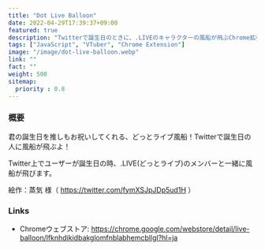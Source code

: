 ```yaml
---
title: "Dot Live Balloon"
date: 2022-04-29T17:39:37+09:00
featured: true
description: "Twitterで誕生日のときに、.LIVEのキャラクターの風船が飛ぶChrome拡張機能。"
tags: ["JavaScript", "VTuber", "Chrome Extension"]
image: "/image/dot-live-balloon.webp"
link: ""
fact: ""
weight: 500
sitemap:
  priority : 0.8
---
```


### 概要
君の誕生日を推しもお祝いしてくれる、どっとライブ風船！Twitterで誕生日の人に風船が飛ぶよ！

Twitter上でユーザーが誕生日の時、.LIVE(どっとライブ)のメンバーと一緒に風船が飛びます。

絵作：蒸気 様（ https://twitter.com/fymXSJpJDp5ud1H ）

### Links
- Chromeウェブストア: https://chrome.google.com/webstore/detail/live-balloon/lfknhdikidbakglomfnblabhemcbllgl?hl=ja
